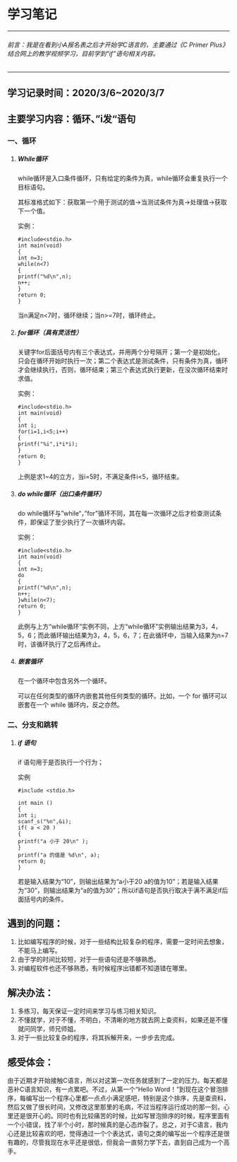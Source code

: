 # 学习笔记

------

###### 前言：我是在看到小A报名表之后才开始学C语言的，主要通过《C Primer Plus》结合网上的教学视频学习，目前学到“if”语句相关内容。

------

## 学习记录时间：2020/3/6~2020/3/7

## 主要学习内容：循环、”i发“语句

### 一、循环

1. ##### While循环

   while循环是入口条件循环，只有给定的条件为真，while循环会重复执行一个目标语句。

   其标准格式如下：获取第一个用于测试的值→当测试条件为真→处理值→获取下一个值。

   实例：

   ~~~
   #include<stdio.h>
   int main(void)
   {
   int n=3;
   while(n<7)
   {
   printf("%d\n",n);
   n++;
   }
   return 0;
   }
   ~~~

   当n满足n<7时，循环继续；当n>=7时，循环终止。

   

2. ##### for循环（具有灵活性）

   关键字for后面括号内有三个表达式，并用两个分号隔开；第一个是初始化，只会在循环开始时执行一次；第二个表达式是测试条件，只有条件为真，循环才会继续执行，否则，循环结束；第三个表达式执行更新，在没次循环结束时求值。

   实例：

   ~~~
   #include<stdio.h>
   int main(void)
   {
   int i;
   for(i=1,i<5;i++)
   {
   printf("%i",i*i*i);
   }
   return 0;
   }
   ~~~

   上例是求1~4的立方，当i=5时，不满足条件i<5，循环结束。

3. ##### do while循环（出口条件循环）

   do while循环与”while“，”for”循环不同，其在每一次循环之后才检查测试条件，即保证了至少执行了一次循环内容。

   实例：

   ~~~
   #include<stdio.h>
   int main(void)
   {
   int n=3;
   do
   {
   printf("%d\n",n);
   n++;
   }while(n<7);
   return 0;
   }
   ~~~

   此例与上方“while循环”实例不同，上方“while循环”实例输出结果为3，4，5，6；而此循环输出结果为3，4，5，6，7；在此循环中，当输入结果为n=7时，该循环执行了之后再终止。

4. ##### 嵌套循环

   在一个循环中包含另外一个循环。

   可以在任何类型的循环内嵌套其他任何类型的循环。比如，一个 for 循环可以嵌套在一个 while 循环内，反之亦然。

   




### 二、分支和跳转

1. ##### if 语句

   if 语句用于是否执行一个行为；

   实例

   ~~~
   #include <stdio.h>
    
   int main ()
   {
   int i;
   scanf_s("%n",&i);
   if( a < 20 )
   {
   printf("a 小于 20\n" );
   }
   printf("a 的值是 %d\n", a);
   return 0;
   }
   ~~~

   若是输入结果为“10”，则输出结果为“a小于20  a的值为10”；若是输入结果为“30”，则输出结果为“a的值为30”；所以if语句是否执行取决于满不满足if后面括号内的条件。







## 遇到的问题：

1. 比如编写程序的时候，对于一些结构比较复杂的程序，需要一定时间去想象，不能马上编写。
2. 由于学的时间比较短，对于一些语句还是不够熟悉。
3. 对编程软件也还不够熟悉，有时候程序出错都不知道错在哪里。



## 解决办法：

1. 多练习，每天保证一定时间来学习与练习相关知识。
2. 不懂就学，对于不懂，不明白，不清晰的地方就去网上查资料，如果还是不懂就问同学，师兄师姐。
3. 对于一些比较复杂的程序，将其拆解开来，一步步去完成。

## 感受体会：

由于近期才开始接触C语言，所以对这第一次任务就感到了一定的压力。每天都是恶补C语言知识，有一点累吧。不过，从第一个“Hello Word！”到现在这个冒泡排序，每编写出一个程序心里都一点点小满足感吧，特别是这个排序，先是查资料，然后又做了很长时间，又修改这里那里的毛病，不过当程序运行成功的那一刻，心里还是很开心的。同时也有比较痛苦的时候，比如写冒泡排序的时候，程序里面有一个小错误，找了半个小时，那时候真的是心态炸裂了。总之，对于C语言，我内心还是比较喜欢的吧，觉得通过一个个表达式，语句之类的编写出一个程序还是很有趣的，尽管我现在水平还是很低，但我会一直努力学下去，直到自己成为一个高手。